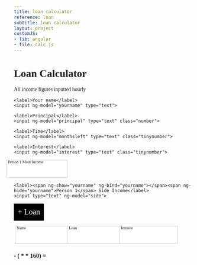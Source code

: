 ```yaml
---
title: loan calculator
reference: loan
subtitle: loan calculator
layout: project
customJS:
- lib: angular
- file: calc.js
---
```


<style>
@import url(http://fonts.googleapis.com/css?family=Cutive+Mono);

body {
	font-family: "Cutive Mono";
}
.project {
	width: 95%;
	margin: auto;
	font-size: 150%;
}
input {
	border: 1px solid #ccc;
	padding: 0.75em 0.5em 0.25em;
	font: 1.5em "Cutive Mono";
	width: 33%;
}
div input {
	margin-left: -1em;
}
input:focus {
	outline: none;
	border-color: black;
}
label {
	position: absolute;
	margin-left: -1rem;
	font-size: 75%;
}
.number {
	width: 5em;
}
.tinynumber {
	width: 3em;
}
.loan__adder {
	font: 1.5em "Cutive Mono";
	background-color: black;
	color: white;
	border: none;
	padding: 0.5em;
	display: inline-block;
}
</style>

<!--
#Shit to worry about re: loans

* Money earned
* Money cost in taxes
* Money cost of living
* Money able to loan
-->

<div ng-app>
<div ng-controller="Calculator">
	
	
	
<h1 class="title">Loan Calculator</h1>

<p>All income figures inputted hourly</p>


<div class="initial__settings">
	
	<label>Your name</label>
	<input ng-model="yourname" type="text">

	<label>Principal</label>
	<input ng-model="principal" type="text" class="number">
	
	<label>Time</label>
	<input ng-model="monthsleft" type="text" class="tinynumber">
	
	<label>Interest</label>
	<input ng-model="interest" type="text" class="tinynumber">
	
</div>

<div class="initial__income">
	<label><span ng-show="yourname" ng-bind="yourname"></span><span ng-hide="yourname">Person 1</span> Main Income</label>
	<input type="text" ng-model="main">
	
	<label><span ng-show="yourname" ng-bind="yourname"></span><span ng-hide="yourname">Person 1</span> Side Income</label>
	<input type="text" ng-model="side">
</div>

<button ng-click="addNewLoaner()" class="loan__adder">+ Loan</button>

<ul>
	<li ng-repeat="loaner in loaners">
		<label>Name</label>
		<input type="text" ng-model="loaners[$index].name">
		<label><span ng-bind="loaners[$index].name"></span> Loan</label>
		<input type="text" ng-model="loaners[$index].loan">
		<label><span ng-bind="loaners[$index].name"></span> Interest</label>
		<input type="text" ng-model="loaners[$index].interest">
	</li>
</ul>

<div class="results">
	<h3>
		<span ng-bind="principal"></span> - 
		(<span ng-bind="main"></span> * <span ng-bind="monthsleft"></span> * 160) = 
		<span ng-bind="calculated"></span>
	</h3>
	
</div>

</div>
</div>
